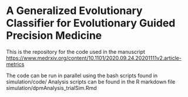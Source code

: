 # A Generalized Evolutionary Classifier for Evolutionary Guided Precision Medicine

This is the repository for the code used in the manuscript  https://www.medrxiv.org/content/10.1101/2020.09.24.20201111v2.article-metrics

The code can be run in parallel using the bash scripts found in simulation/code/
Analysis scripts can be found in the R markdown file simulation/dpmAnalysis_trialSim.Rmd 
